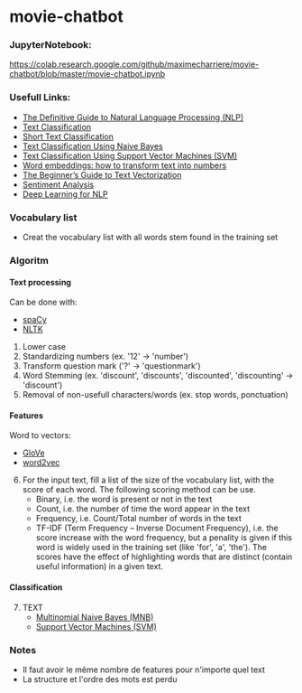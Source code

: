 # movie-chatbot

### JupyterNotebook:
https://colab.research.google.com/github/maximecharriere/movie-chatbot/blob/master/movie-chatbot.ipynb

### Usefull Links:
- [The Definitive Guide to Natural Language Processing (NLP)](https://monkeylearn.com/blog/definitive-guide-natural-language-processing/)
- [Text Classification](https://monkeylearn.com/text-classification/)
- [Short Text Classification](https://monkeylearn.com/short-text-classification/)
- [Text Classification Using Naive Bayes](https://monkeylearn.com/text-classification-naive-bayes/)
- [Text Classification Using Support Vector Machines (SVM)](https://monkeylearn.com/text-classification-support-vector-machines-svm/)
- [Word embeddings: how to transform text into numbers](https://monkeylearn.com/blog/word-embeddings-transform-text-numbers/)
- [The Beginner’s Guide to Text Vectorization](https://monkeylearn.com/blog/beginners-guide-text-vectorization/)
- [Sentiment Analysis](https://monkeylearn.com/sentiment-analysis/)
- [Deep Learning for NLP](https://medium.com/dair-ai/deep-learning-for-nlp-an-overview-of-recent-trends-d0d8f40a776d)


### Vocabulary list
- Creat the vocabulary list with all words stem found in the training set


### Algoritm
#### Text processing
Can be done with:
* [spaCy](https://spacy.io/)
* [NLTK](https://www.nltk.org/)
 1. Lower case
 1. Standardizing numbers (ex. '12' -> 'number')
 1. Transform question mark ('?' -> 'questionmark')
 1. Word Stemming (ex. 'discount', 'discounts', 'discounted', 'discounting' -> 'discount')
 1. Removal of non-usefull characters/words (ex. stop words, ponctuation)
#### Features
Word to vectors:
* [GloVe](https://nlp.stanford.edu/projects/glove/)
* [word2vec](https://pathmind.com/wiki/word2vec)
 6. For the input text, fill a list of the size of the vocabulary list, with the score of each word.
    The following scoring method can be use.
    * Binary, i.e. the word is present or not in the text
    * Count, i.e. the number of time the word appear in the text
    * Frequency, i.e. Count/Total number of words in the text
    * TF-IDF (Term Frequency – Inverse Document Frequency), i.e. the score increase with the word frequency, but a penality is given if this word is widely used in the training set (like 'for', 'a', 'the'). The scores have the effect of highlighting words that are distinct (contain useful information) in a given text.
#### Classification
 7. TEXT
    * [Multinomial Naive Bayes (MNB)](https://monkeylearn.com/text-classification-naive-bayes/)
    * [Support Vector Machines (SVM)](https://monkeylearn.com/text-classification-support-vector-machines-svm/)


### Notes
- Il faut avoir le même nombre de features pour n'importe quel text
- La structure et l'ordre des mots est perdu
